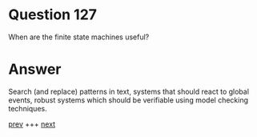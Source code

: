 
# Question 127


When are the finite state machines useful?


# Answer



Search (and replace) patterns in text, systems that should react to global
events, robust systems which should be verifiable using model checking techniques.


[prev](126.md) +++ [next](128.md)
